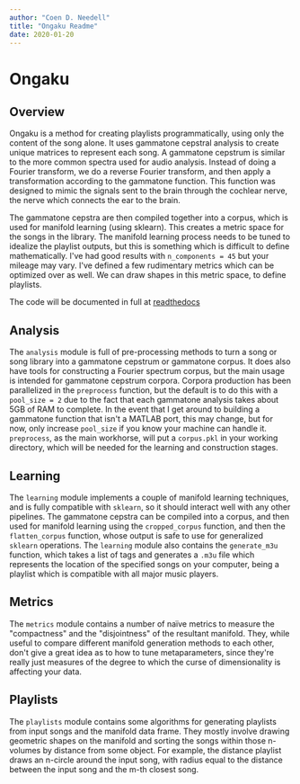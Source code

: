 ```yaml
---
author: "Coen D. Needell"
title: "Ongaku Readme"
date: 2020-01-20
---
```


# Ongaku

## Overview

Ongaku is a method for creating playlists programmatically, using only the content of the song alone. It uses gammatone cepstral analysis to create unique matrices to represent each song. A gammatone cepstrum is similar to the more common spectra used for audio analysis. Instead of doing a Fourier transform, we do a reverse Fourier transform, and then apply a transformation according to the gammatone function. This function was designed to mimic the signals sent to the brain through the cochlear nerve, the nerve which connects the ear to the brain.  

The gammatone cepstra are then compiled together into a corpus, which is used for manifold learning (using sklearn). This creates a metric space for the songs in the library. The manifold learning process needs to be tuned to idealize the playlist outputs, but this is something which is difficult to define mathematically. I've had good results with `n_components = 45` but your mileage may vary. I've defined a few rudimentary metrics which can be optimized over as well. We can draw shapes in this metric space, to define playlists.

The code will be documented in full at
[readthedocs](https://readthedocs.org/projects/ongaku/.)

## Analysis

The `analysis` module is full of pre-processing methods to turn a song or song library into a gammatone cepstrum or gammatone corpus. It does also have tools for constructing a Fourier spectrum corpus, but the main usage is intended for gammatone cepstrum corpora. Corpora production has been parallelized in the `preprocess` function, but the default is to do this with a `pool_size = 2` due to the fact that each gammatone analysis takes about 5GB of RAM to complete. In the event that I get around to building a gammatone function that isn't a MATLAB port, this may change, but for now, only increase `pool_size` if you know your machine can handle it. `preprocess`, as the main workhorse, will put a `corpus.pkl` in your working directory, which will be needed for the learning and construction stages.

## Learning

The `learning` module implements a couple of manifold learning techniques, and is fully compatible with `sklearn`, so it should interact well with any other pipelines. The gammatone cepstra can be compiled into a corpus, and then used for manifold learning using the `cropped_corpus` function, and then the `flatten_corpus` function, whose output is safe to use for generalized `sklearn` operations. The `learning`  module also contains the `generate_m3u` function, which takes a list of tags and generates a `.m3u` file which represents the location of the specified songs on your computer, being a playlist which is compatible with all major music players.

## Metrics

The `metrics` module contains a number of naïve metrics to measure the "compactness" and the "disjointness" of the resultant manifold. They, while useful to compare different manifold generation methods to each other, don't give a great idea as to how to tune metaparameters, since they're really just measures of the degree to which the curse of dimensionality is affecting your data.

## Playlists

The `playlists` module contains some algorithms for generating playlists from input songs and the manifold data frame. They mostly involve drawing geometric shapes on the manifold and sorting the songs within those n-volumes by distance from some object. For example, the distance playlist draws an n-circle around the input song, with radius equal to the distance between the input song and the m-th closest song.
